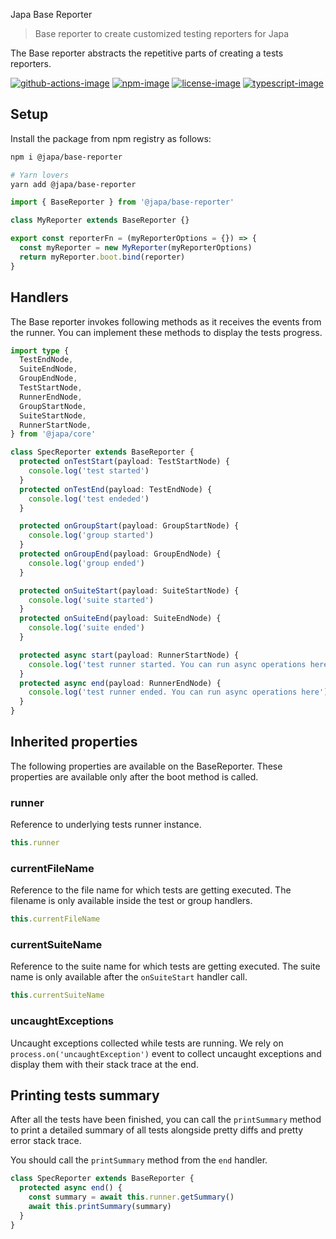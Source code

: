Japa Base Reporter

> Base reporter to create customized testing reporters for Japa

The Base reporter abstracts the repetitive parts of creating a tests reporters.

[![github-actions-image]][github-actions-url] [![npm-image]][npm-url] [![license-image]][license-url] [![typescript-image]][typescript-url]

## Setup

Install the package from npm registry as follows:

```sh
npm i @japa/base-reporter

# Yarn lovers
yarn add @japa/base-reporter
```

```ts
import { BaseReporter } from '@japa/base-reporter'

class MyReporter extends BaseReporter {}

export const reporterFn = (myReporterOptions = {}) => {
  const myReporter = new MyReporter(myReporterOptions)
  return myReporter.boot.bind(reporter)
}
```

## Handlers

The Base reporter invokes following methods as it receives the events from the runner. You can implement these methods to display the tests progress.

```ts
import type {
  TestEndNode,
  SuiteEndNode,
  GroupEndNode,
  TestStartNode,
  RunnerEndNode,
  GroupStartNode,
  SuiteStartNode,
  RunnerStartNode,
} from '@japa/core'

class SpecReporter extends BaseReporter {
  protected onTestStart(payload: TestStartNode) {
    console.log('test started')
  }
  protected onTestEnd(payload: TestEndNode) {
    console.log('test endeded')
  }

  protected onGroupStart(payload: GroupStartNode) {
    console.log('group started')
  }
  protected onGroupEnd(payload: GroupEndNode) {
    console.log('group ended')
  }

  protected onSuiteStart(payload: SuiteStartNode) {
    console.log('suite started')
  }
  protected onSuiteEnd(payload: SuiteEndNode) {
    console.log('suite ended')
  }

  protected async start(payload: RunnerStartNode) {
    console.log('test runner started. You can run async operations here')
  }
  protected async end(payload: RunnerEndNode) {
    console.log('test runner ended. You can run async operations here')
  }
}
```

## Inherited properties

The following properties are available on the BaseReporter. These properties are available only after the boot method is called.

### runner

Reference to underlying tests runner instance.

```ts
this.runner
```

### currentFileName

Reference to the file name for which tests are getting executed. The filename is only available inside the test or group handlers.

```ts
this.currentFileName
```

### currentSuiteName

Reference to the suite name for which tests are getting executed. The suite name is only available after the `onSuiteStart` handler call.

```ts
this.currentSuiteName
```

### uncaughtExceptions

Uncaught exceptions collected while tests are running. We rely on `process.on('uncaughtException')` event to collect uncaught exceptions and display them with their stack trace at the end.

## Printing tests summary

After all the tests have been finished, you can call the `printSummary` method to print a detailed summary of all tests alongside pretty diffs and pretty error stack trace.

You should call the `printSummary` method from the `end` handler.

```ts
class SpecReporter extends BaseReporter {
  protected async end() {
    const summary = await this.runner.getSummary()
    await this.printSummary(summary)
  }
}
```

[github-actions-image]: https://img.shields.io/github/actions/workflow/status/japa/base-reporter/test.yml?style=for-the-badge
[github-actions-url]: https://github.com/japa/base-reporter/actions/workflows/test.yml 'github-actions'
[npm-image]: https://img.shields.io/npm/v/@japa/base-reporter.svg?style=for-the-badge&logo=npm
[npm-url]: https://npmjs.org/package/@japa/base-reporter 'npm'
[license-image]: https://img.shields.io/npm/l/@japa/base-reporter?color=blueviolet&style=for-the-badge
[license-url]: LICENSE.md 'license'
[typescript-image]: https://img.shields.io/badge/Typescript-294E80.svg?style=for-the-badge&logo=typescript
[typescript-url]: "typescript"
